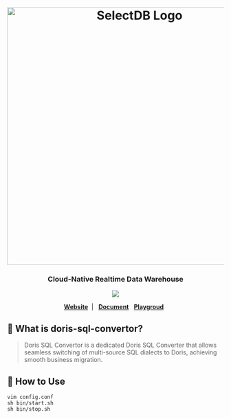 <!--
  ~ Licensed to the Apache Software Foundation (ASF) under one or more
  ~ contributor license agreements.  See the NOTICE file distributed with
  ~ this work for additional information regarding copyright ownership.
  ~ The ASF licenses this file to You under the Apache License, Version 2.0
  ~ (the "License"); you may not use this file except in compliance with
  ~ the License.  You may obtain a copy of the License at
  ~
  ~    http://www.apache.org/licenses/LICENSE-2.0
  ~
  ~ Unless required by applicable law or agreed to in writing, software
  ~ distributed under the License is distributed on an "AS IS" BASIS,
  ~ WITHOUT WARRANTIES OR CONDITIONS OF ANY KIND, either express or implied.
  ~ See the License for the specific language governing permissions and
  ~ limitations under the License.
  ~
  -->

<h1 align="center">
   <img src="./images/selectdb.png"
   alt="SelectDB Logo" title="SelectDB Logo" width="600"/>
  <br>
</h1>

<h3 align="center">Cloud-Native Realtime Data Warehouse</h3>

<div align="center">

![](./images/doris-sql-convertor.png)


**[Website](https://selectdb.com)**&nbsp;&nbsp;|&nbsp;&nbsp;
**[Document](https://www.selectdb.com/tools/doris-sql-convertor)**&nbsp;&nbsp;
**[Playgroud](https://play.selectdb.com/sql-convertor?case_sensitive=0)**&nbsp;&nbsp;

</div>


## 🚀 What is doris-sql-convertor?


> Doris SQL Convertor is a dedicated Doris SQL Converter that allows seamless switching of multi-source SQL dialects to Doris, achieving smooth business migration.


## 🔨 How to Use

```shell
vim config.conf
sh bin/start.sh
sh bin/stop.sh
```

